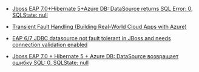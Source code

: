 - [Jboss EAP 7.0+Hibernate 5+Azure DB: DataSource returns SQL Error: 0, SQLState: null](https://stackoverflow.com/questions/48110724/jboss-eap-7-0hibernate-5azure-db-datasource-returns-sql-error-0-sqlstate-n)

- [Transient Fault Handling (Building Real-World Cloud Apps with Azure)](https://docs.microsoft.com/en-us/aspnet/aspnet/overview/developing-apps-with-windows-azure/building-real-world-cloud-apps-with-windows-azure/transient-fault-handling)

- [EAP 6/7 JDBC datasource not fault tolerant in JBoss and needs connection validation enabled](https://access.redhat.com/solutions/156103)

- [Jboss EAP 7.0 + Hibernate 5 + Azure DB: DataSource возвращает ошибку SQL: 0, SQLState: null](http://qaru.site/questions/14937234/jboss-eap-70hibernate-5azure-db-datasource-returns-sql-error-0-sqlstate-null)
